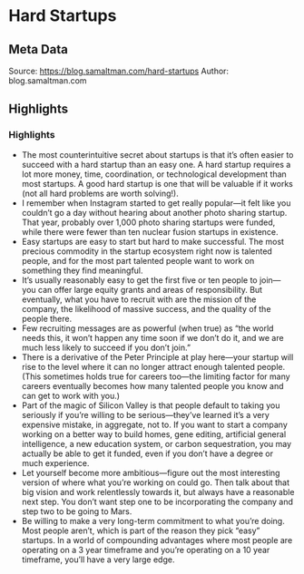 # Hard Startups

## Meta Data

Source:  https://blog.samaltman.com/hard-startups 
Author: blog.samaltman.com

## Highlights

### Highlights

- The most counterintuitive secret about startups is that it’s often easier to succeed with a hard startup than an easy one. A hard startup requires a lot more money, time, coordination, or technological development than most startups. A good hard startup is one that will be valuable if it works (not all hard problems are worth solving!).
- I remember when Instagram started to get really popular—it felt like you couldn’t go a day without hearing about another photo sharing startup. That year, probably over 1,000 photo sharing startups were funded, while there were fewer than ten nuclear fusion startups in existence.
- Easy startups are easy to start but hard to make successful. The most precious commodity in the startup ecosystem right now is talented people, and for the most part talented people want to work on something they find meaningful.
- It’s usually reasonably easy to get the first five or ten people to join—you can offer large equity grants and areas of responsibility. But eventually, what you have to recruit with are the mission of the company, the likelihood of massive success, and the quality of the people there.
- Few recruiting messages are as powerful (when true) as “the world needs this, it won’t happen any time soon if we don’t do it, and we are much less likely to succeed if you don’t join.”
- There is a derivative of the Peter Principle at play here—your startup will rise to the level where it can no longer attract enough talented people. (This sometimes holds true for careers too—the limiting factor for many careers eventually becomes how many talented people you know and can get to work with you.)
- Part of the magic of Silicon Valley is that people default to taking you seriously if you’re willing to be serious—they’ve learned it’s a very expensive mistake, in aggregate, not to. If you want to start a company working on a better way to build homes, gene editing, artificial general intelligence, a new education system, or carbon sequestration, you may actually be able to get it funded, even if you don’t have a degree or much experience.
- Let yourself become more ambitious—figure out the most interesting version of where what you’re working on could go. Then talk about that big vision and work relentlessly towards it, but always have a reasonable next step. You don’t want step one to be incorporating the company and step two to be going to Mars.
- Be willing to make a very long-term commitment to what you’re doing. Most people aren’t, which is part of the reason they pick “easy” startups. In a world of compounding advantages where most people are operating on a 3 year timeframe and you’re operating on a 10 year timeframe, you’ll have a very large edge.
